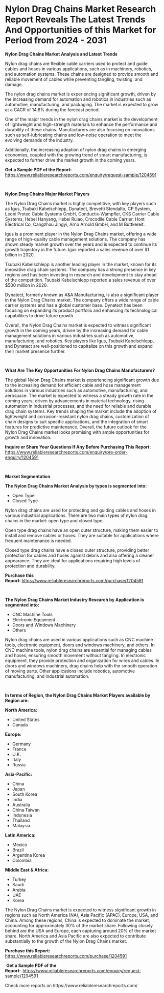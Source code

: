 <p><h1>Nylon Drag Chains Market Research Report Reveals The Latest Trends And Opportunities of this Market for Period from 2024 - 2031</h1></p><p><strong>Nylon Drag Chains Market Analysis and Latest Trends</strong></p>
<p><p>Nylon drag chains are flexible cable carriers used to protect and guide cables and hoses in various applications, such as in machinery, robotics, and automation systems. These chains are designed to provide smooth and reliable movement of cables while preventing tangling, twisting, and damage.</p><p>The nylon drag chains market is experiencing significant growth, driven by the increasing demand for automation and robotics in industries such as automotive, manufacturing, and packaging. The market is expected to grow at a CAGR of 14.8% during the forecast period.</p><p>One of the major trends in the nylon drag chains market is the development of lightweight and high-strength materials to enhance the performance and durability of these chains. Manufacturers are also focusing on innovations such as self-lubricating chains and low-noise operation to meet the evolving demands of the industry.</p><p>Additionally, the increasing adoption of nylon drag chains in emerging economies, coupled with the growing trend of smart manufacturing, is expected to further drive the market growth in the coming years.</p></p>
<p><strong>Get a Sample PDF of the Report:&nbsp;</strong> <a href="https://www.reliableresearchreports.com/enquiry/request-sample/1204591">https://www.reliableresearchreports.com/enquiry/request-sample/1204591</a></p>
<p>&nbsp;</p>
<p><strong>Nylon Drag Chains Major Market Players</strong></p>
<p><p>The Nylon Drag Chains market is highly competitive, with key players such as Igus, Tsubaki Kabelschlepp, Dynatect, Brevetti Stendalto, CP System, Leoni Protec Cable Systems GmbH, Conductix-Wampfler, CKS Carrier Cable Systems, Hebei Hanyang, Hebei Ruiao, Crocodile Cable Carrier, Hont Electrical Co, Cangzhou Jingyi, Arno Arnold GmbH, and M Buttkereit.</p><p>Igus is a prominent player in the Nylon Drag Chains market, offering a wide range of high-quality cable management solutions. The company has shown steady market growth over the years and is expected to continue its growth trajectory in the future. Igus reported a sales revenue of over $1 billion in 2020.</p><p>Tsubaki Kabelschlepp is another leading player in the market, known for its innovative drag chain systems. The company has a strong presence in key regions and has been investing in research and development to stay ahead of the competition. Tsubaki Kabelschlepp reported a sales revenue of over $500 million in 2020.</p><p>Dynatect, formerly known as A&A Manufacturing, is also a significant player in the Nylon Drag Chains market. The company offers a wide range of cable carrier systems and has a global customer base. Dynatect has been focusing on expanding its product portfolio and enhancing its technological capabilities to drive future growth.</p><p>Overall, the Nylon Drag Chains market is expected to witness significant growth in the coming years, driven by the increasing demand for cable management solutions in various industries such as automotive, manufacturing, and robotics. Key players like Igus, Tsubaki Kabelschlepp, and Dynatect are well-positioned to capitalize on this growth and expand their market presence further.</p></p>
<p>&nbsp;</p>
<p><strong>What Are The Key Opportunities For Nylon Drag Chains Manufacturers?</strong></p>
<p><p>The global Nylon Drag Chains market is experiencing significant growth due to the increasing demand for efficient cable and hose management solutions in various industries such as automotive, manufacturing, and aerospace. The market is expected to witness a steady growth rate in the coming years, driven by advancements in material technology, rising automation in industrial processes, and the need for reliable and durable drag chain systems. Key trends shaping the market include the adoption of lightweight and corrosion-resistant nylon drag chains, customization of chain designs to suit specific applications, and the integration of smart features for predictive maintenance. Overall, the future outlook for the Nylon Drag Chains market looks promising with ample opportunities for growth and innovation.</p></p>
<p><strong>Inquire or Share Your Questions If Any Before Purchasing This Report:</strong> <a href="https://www.reliableresearchreports.com/enquiry/pre-order-enquiry/1204591">https://www.reliableresearchreports.com/enquiry/pre-order-enquiry/1204591</a></p>
<p>&nbsp;</p>
<p><strong>Market Segmentation</strong></p>
<p><strong>The Nylon Drag Chains Market Analysis by types is segmented into:</strong></p>
<p><ul><li>Open Type</li><li>Closed Type</li></ul></p>
<p><p>Nylon drag chains are used for protecting and guiding cables and hoses in various industrial applications. There are two main types of nylon drag chains in the market: open type and closed type. </p><p>Open type drag chains have an open outer structure, making them easier to install and remove cables or hoses. They are suitable for applications where frequent maintenance is needed. </p><p>Closed type drag chains have a closed outer structure, providing better protection for cables and hoses against debris and also offering a cleaner appearance. They are ideal for applications requiring high levels of protection and durability.</p></p>
<p><strong>Purchase this Report:&nbsp;</strong><a href="https://www.reliableresearchreports.com/purchase/1204591">https://www.reliableresearchreports.com/purchase/1204591</a></p>
<p>&nbsp;</p>
<p><strong>The Nylon Drag Chains Market Industry Research by Application is segmented into:</strong></p>
<p><ul><li>CNC Machine Tools</li><li>Electronic Equipment</li><li>Doors and Windows Machinery</li><li>Others</li></ul></p>
<p><p>Nylon drag chains are used in various applications such as CNC machine tools, electronic equipment, doors and windows machinery, and others. In CNC machine tools, nylon drag chains are essential for managing cables and hoses, ensuring smooth movement without tangling. In electronic equipment, they provide protection and organization for wires and cables. In doors and windows machinery, drag chains help with the smooth operation of moving parts. Other applications include robotics, automotive manufacturing, and industrial automation.</p></p>
<p>&nbsp;</p>
<p><strong>In terms of Region, the Nylon Drag Chains Market Players available by Region are:</strong></p>
<p>
    <p> <strong> North America: </strong>
        <ul>
            <li>United States</li>
            <li>Canada</li>
        </ul>
        </p> 
    <p> <strong> Europe: </strong>
        <ul>
            <li>Germany</li>
            <li>France</li>
            <li>U.K.</li>
            <li>Italy</li>
            <li>Russia</li>
        </ul>
        </p> 
    <p> <strong> Asia-Pacific: </strong>
        <ul>
            <li>China</li>
            <li>Japan</li>
            <li>South Korea</li>
            <li>India</li>
            <li>Australia</li>
            <li>China Taiwan</li>
            <li>Indonesia</li>
            <li>Thailand</li>
            <li>Malaysia</li>
        </ul>
        </p> 
    <p> <strong> Latin America: </strong>
        <ul>
            <li>Mexico</li>
            <li>Brazil</li>
            <li>Argentina Korea</li>
            <li>Colombia</li>
        </ul>
        </p> 
    <p> <strong> Middle East & Africa: </strong>
        <ul>
            <li>Turkey</li>
            <li>Saudi</li>
            <li>Arabia</li>
            <li>UAE</li>
            <li>Korea</li>
        </ul>
    </p>
    </p>
<p><p>The Nylon Drag Chains market is expected to witness significant growth in regions such as North America (NA), Asia Pacific (APAC), Europe, USA, and China. Among these regions, China is expected to dominate the market, accounting for approximately 30% of the market share. Following closely behind are the USA and Europe, each capturing around 20% of the market share. North America and Asia Pacific are also expected to contribute substantially to the growth of the Nylon Drag Chains market.</p></p>
<p><strong>Purchase this Report: </strong><a href="https://www.reliableresearchreports.com/purchase/1204591">https://www.reliableresearchreports.com/purchase/1204591</a></p>
<p>&nbsp;<strong>Get a Sample PDF of the Report:&nbsp;&nbsp;</strong><a href="https://www.reliableresearchreports.com/enquiry/request-sample/1204591">https://www.reliableresearchreports.com/enquiry/request-sample/1204591</a></p>
<p><strong></strong></p>
<p>Check more reports on https://www.reliableresearchreports.com/</p>